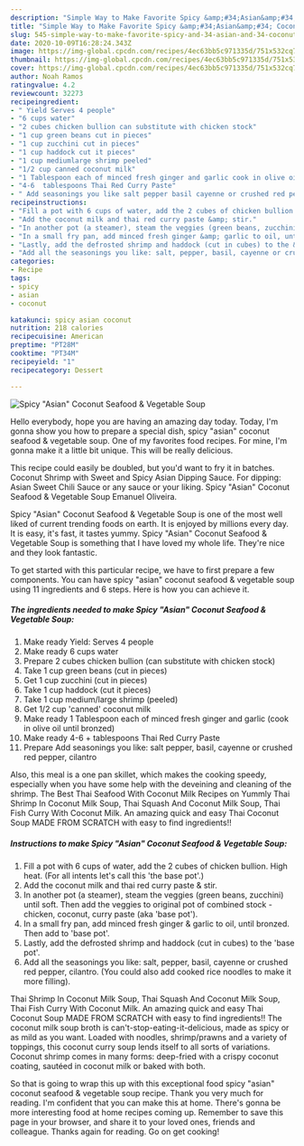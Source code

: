```yaml
---
description: "Simple Way to Make Favorite Spicy &amp;#34;Asian&amp;#34; Coconut Seafood &amp;amp; Vegetable Soup"
title: "Simple Way to Make Favorite Spicy &amp;#34;Asian&amp;#34; Coconut Seafood &amp;amp; Vegetable Soup"
slug: 545-simple-way-to-make-favorite-spicy-and-34-asian-and-34-coconut-seafood-and-amp-vegetable-soup
date: 2020-10-09T16:28:24.343Z
image: https://img-global.cpcdn.com/recipes/4ec63bb5c971335d/751x532cq70/spicy-asian-coconut-seafood-vegetable-soup-recipe-main-photo.jpg
thumbnail: https://img-global.cpcdn.com/recipes/4ec63bb5c971335d/751x532cq70/spicy-asian-coconut-seafood-vegetable-soup-recipe-main-photo.jpg
cover: https://img-global.cpcdn.com/recipes/4ec63bb5c971335d/751x532cq70/spicy-asian-coconut-seafood-vegetable-soup-recipe-main-photo.jpg
author: Noah Ramos
ratingvalue: 4.2
reviewcount: 32273
recipeingredient:
- " Yield Serves 4 people"
- "6 cups water"
- "2 cubes chicken bullion can substitute with chicken stock"
- "1 cup green beans cut in pieces"
- "1 cup zucchini cut in pieces"
- "1 cup haddock cut it pieces"
- "1 cup mediumlarge shrimp peeled"
- "1/2 cup canned coconut milk"
- "1 Tablespoon each of minced fresh ginger and garlic cook in olive oil until bronzed"
- "4-6  tablespoons Thai Red Curry Paste"
- " Add seasonings you like salt pepper basil cayenne or crushed red pepper cilantro"
recipeinstructions:
- "Fill a pot with 6 cups of water, add the 2 cubes of chicken bullion. High heat. (For all intents let&#39;s call this &#39;the base pot&#39;.)"
- "Add the coconut milk and thai red curry paste &amp; stir."
- "In another pot (a steamer), steam the veggies (green beans, zucchini) until soft. Then add the veggies to original pot of combined stock - chicken, coconut, curry paste (aka &#39;base pot&#39;)."
- "In a small fry pan, add minced fresh ginger &amp; garlic to oil, until bronzed. Then add to &#39;base pot&#39;."
- "Lastly, add the defrosted shrimp and haddock (cut in cubes) to the &#39;base pot&#39;."
- "Add all the seasonings you like: salt, pepper, basil, cayenne or crushed red pepper, cilantro. (You could also add cooked rice noodles to make it more filling)."
categories:
- Recipe
tags:
- spicy
- asian
- coconut

katakunci: spicy asian coconut 
nutrition: 218 calories
recipecuisine: American
preptime: "PT28M"
cooktime: "PT34M"
recipeyield: "1"
recipecategory: Dessert

---
```



![Spicy &#34;Asian&#34; Coconut Seafood &amp; Vegetable Soup](https://img-global.cpcdn.com/recipes/4ec63bb5c971335d/751x532cq70/spicy-asian-coconut-seafood-vegetable-soup-recipe-main-photo.jpg)

Hello everybody, hope you are having an amazing day today. Today, I'm gonna show you how to prepare a special dish, spicy &#34;asian&#34; coconut seafood &amp; vegetable soup. One of my favorites food recipes. For mine, I'm gonna make it a little bit unique. This will be really delicious.

This recipe could easily be doubled, but you&#39;d want to fry it in batches. Coconut Shrimp with Sweet and Spicy Asian Dipping Sauce. For dipping: Asian Sweet Chili Sauce or any sauce or your liking. Spicy &#34;Asian&#34; Coconut Seafood &amp; Vegetable Soup Emanuel Oliveira.

Spicy &#34;Asian&#34; Coconut Seafood &amp; Vegetable Soup is one of the most well liked of current trending foods on earth. It is enjoyed by millions every day. It is easy, it's fast, it tastes yummy. Spicy &#34;Asian&#34; Coconut Seafood &amp; Vegetable Soup is something that I have loved my whole life. They're nice and they look fantastic.


To get started with this particular recipe, we have to first prepare a few components. You can have spicy &#34;asian&#34; coconut seafood &amp; vegetable soup using 11 ingredients and 6 steps. Here is how you can achieve it.

<!--inarticleads1-->

##### The ingredients needed to make Spicy &#34;Asian&#34; Coconut Seafood &amp; Vegetable Soup:

1. Make ready  Yield: Serves 4 people
1. Make ready 6 cups water
1. Prepare 2 cubes chicken bullion (can substitute with chicken stock)
1. Take 1 cup green beans (cut in pieces)
1. Get 1 cup zucchini (cut in pieces)
1. Take 1 cup haddock (cut it pieces)
1. Take 1 cup medium/large shrimp (peeled)
1. Get 1/2 cup &#39;canned&#39; coconut milk
1. Make ready 1 Tablespoon each of minced fresh ginger and garlic (cook in olive oil until bronzed)
1. Make ready 4-6 + tablespoons Thai Red Curry Paste
1. Prepare  Add seasonings you like: salt pepper, basil, cayenne or crushed red pepper, cilantro


Also, this meal is a one pan skillet, which makes the cooking speedy, especially when you have some help with the deveining and cleaning of the shrimp. The Best Thai Seafood With Coconut Milk Recipes on Yummly Thai Shrimp In Coconut Milk Soup, Thai Squash And Coconut Milk Soup, Thai Fish Curry With Coconut Milk. An amazing quick and easy Thai Coconut Soup MADE FROM SCRATCH with easy to find ingredients!! 

<!--inarticleads2-->

##### Instructions to make Spicy &#34;Asian&#34; Coconut Seafood &amp; Vegetable Soup:

1. Fill a pot with 6 cups of water, add the 2 cubes of chicken bullion. High heat. (For all intents let&#39;s call this &#39;the base pot&#39;.)
1. Add the coconut milk and thai red curry paste &amp; stir.
1. In another pot (a steamer), steam the veggies (green beans, zucchini) until soft. Then add the veggies to original pot of combined stock - chicken, coconut, curry paste (aka &#39;base pot&#39;).
1. In a small fry pan, add minced fresh ginger &amp; garlic to oil, until bronzed. Then add to &#39;base pot&#39;.
1. Lastly, add the defrosted shrimp and haddock (cut in cubes) to the &#39;base pot&#39;.
1. Add all the seasonings you like: salt, pepper, basil, cayenne or crushed red pepper, cilantro. (You could also add cooked rice noodles to make it more filling).


Thai Shrimp In Coconut Milk Soup, Thai Squash And Coconut Milk Soup, Thai Fish Curry With Coconut Milk. An amazing quick and easy Thai Coconut Soup MADE FROM SCRATCH with easy to find ingredients!! The coconut milk soup broth is can&#39;t-stop-eating-it-delicious, made as spicy or as mild as you want. Loaded with noodles, shrimp/prawns and a variety of toppings, this coconut curry soup lends itself to all sorts of variations. Coconut shrimp comes in many forms: deep-fried with a crispy coconut coating, sautéed in coconut milk or baked with both. 

So that is going to wrap this up with this exceptional food spicy &#34;asian&#34; coconut seafood &amp; vegetable soup recipe. Thank you very much for reading. I'm confident that you can make this at home. There's gonna be more interesting food at home recipes coming up. Remember to save this page in your browser, and share it to your loved ones, friends and colleague. Thanks again for reading. Go on get cooking!

